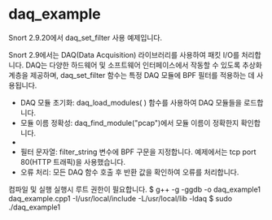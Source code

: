 # daq_example
Snort 2.9.20에서 daq_set_filter 사용 예제입니다.

Snort 2.9에서는 DAQ(Data Acquisition) 라이브러리를 사용하여 패킷 I/O를 처리합니다. 
DAQ는 다양한 하드웨어 및 소프트웨어 인터페이스에서 작동할 수 있도록 추상화 계층을 제공하며, daq_set_filter 함수는 특정 DAQ 모듈에 BPF 필터를 적용하는 데 사용됩니다. 

- DAQ 모듈 초기화: daq_load_modules( ) 함수를 사용하여 DAQ 모듈들을 로드합니다.
- 모듈 이름 정확성: daq_find_module("pcap")에서 모듈 이름이 정확한지 확인합니다.
- 
- 필터 문자열: filter_string 변수에 BPF 구문을 지정합니다. 예제에서는 tcp port 80(HTTP 트래픽)을 사용했습니다.
- 오류 처리: 모든 DAQ 함수 호출 후 반환 값을 확인하여 오류를 처리합니다.

컴파일 및 실행
실행시 루트 권한이 필요합니다.
$ g++ -g -ggdb -o daq_example1  daq_example.cpp1 -I/usr/local/include -L/usr/local/lib -ldaq
$ sudo ./daq_example1
